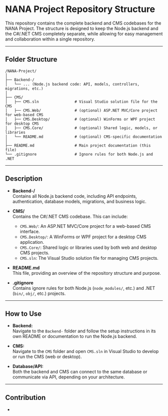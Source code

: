 # NANA Project Repository Structure

This repository contains the complete backend and CMS codebases for the NANA Project. The structure is designed to keep the Node.js backend and the C#/.NET CMS completely separate, while allowing for easy management and collaboration within a single repository.

---

## Folder Structure

```
/NANA-Project/
│
├── Backend-/
│   └── ... (Node.js backend code: API, models, controllers, migrations, etc.)
│
├── CMS/
│   ├── CMS.sln                # Visual Studio solution file for the CMS
│   ├── CMS.Web/               # (optional) ASP.NET MVC/Core project for web-based CMS
│   ├── CMS.Desktop/           # (optional) WinForms or WPF project for desktop CMS
│   ├── CMS.Core/              # (optional) Shared logic, models, or libraries
│   └── README.md              # (optional) CMS-specific documentation
│
├── README.md                  # Main project documentation (this file)
└── .gitignore                 # Ignore rules for both Node.js and .NET
```

---

## Description

- **Backend-/**  
  Contains all Node.js backend code, including API endpoints, authentication, database models, migrations, and business logic.

- **CMS/**  
  Contains the C#/.NET CMS codebase. This can include:
  - `CMS.Web/`: An ASP.NET MVC/Core project for a web-based CMS interface.
  - `CMS.Desktop/`: A WinForms or WPF project for a desktop CMS application.
  - `CMS.Core/`: Shared logic or libraries used by both web and desktop CMS projects.
  - `CMS.sln`: The Visual Studio solution file for managing CMS projects.

- **README.md**  
  This file, providing an overview of the repository structure and purpose.

- **.gitignore**  
  Contains ignore rules for both Node.js (`node_modules/`, etc.) and .NET (`bin/`, `obj/`, etc.) projects.

---

## How to Use

- **Backend:**  
  Navigate to the `Backend-` folder and follow the setup instructions in its own README or documentation to run the Node.js backend.

- **CMS:**  
  Navigate to the `CMS` folder and open `CMS.sln` in Visual Studio to develop or run the CMS (web or desktop).

- **Database/API:**  
  Both the backend and CMS can connect to the same database or communicate via API, depending on your architecture.

---

## Contribution

-
